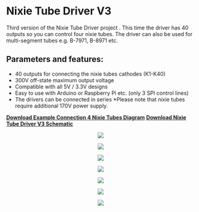 # Nixie Tube Driver V3

Third version of the Nixie Tube Driver project . This time the driver has 40 outputs so you can control four nixie tubes. The driver can also be used for multi-segment tubes e.g. B-7971, B-8971 etc.

## Parameters and features:

- 40 outputs for connecting the nixie tubes cathodes (K1-K40)
- 300V off-state maximum output voltage
- Compatible with all 5V / 3.3V designs
- Easy to use with Arduino or Raspberry Pi etc. (only 3 SPI control lines)
- The drivers can be connected in series
*Please note that nixie tubes require additional 170V power supply.

**<a href="https://github.com/marcinsaj/Nixie-Tube-Driver-V3/raw/main/datasheet/Example-Diagram-4-Nixie-Tubes-Controller-40-Outputs.pdf">Download Example Connection 4 Nixie Tubes Diagram</a>**
**<a href="https://github.com/marcinsaj/Nixie-Tube-Driver-V3/raw/main/datasheet/Schematic-Nixie-Tubes-Controller-40.pdf">Download Nixie Tube Driver V3 Schematic</a>**


<p align="center"><img src="https://github.com/marcinsaj/Nixie-Tube-Driver-V3/blob/main/extras/nixie-tubes-controller-40-outputs-project-cover.jpg"></p>
<p align="center"><img src="https://github.com/marcinsaj/Nixie-Tube-Driver-V3/blob/main/datasheet/Example-Diagram-4-Nixie-Tubes-Controller-40-Outputs.png"></p>
<p align="center"><img src="https://github.com/marcinsaj/Nixie-Tube-Driver-V3/blob/main/extras/nixie-tubes-controller-40-outputs-project.jpg"></p>
<p align="center"><img src="https://github.com/marcinsaj/Nixie-Tube-Driver-V3/blob/main/extras/nixie-tubes-controller-40-outputs-project-cover-bottom-project.jpg"></p>
<p align="center"><img src="https://github.com/marcinsaj/Nixie-Tube-Driver-V3/blob/main/extras/nixie-tube-controller-40-dimensions-pinout.png"></p>
<p align="center"><img src="https://github.com/marcinsaj/Nixie-Tube-Driver-V3/blob/main/extras/nixie-tube-controller-40-tubes.png"></p>
<p align="center"><img src="https://github.com/marcinsaj/Nixie-Tube-Driver-V3/blob/main/datasheet/Nixie-Tubes-Controller-40-Schematic.png"></p>
